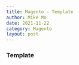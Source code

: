 ```yaml
---
title: Magento - Template
author: Mike Mo
date: 2021-11-22
category: Magento
layout: post
---
```


### Template
